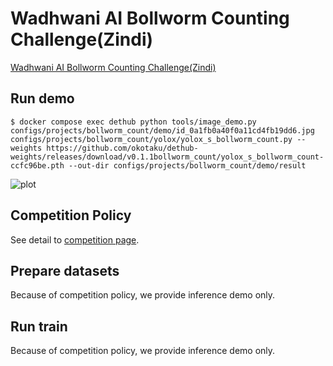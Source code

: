 # Wadhwani AI Bollworm Counting Challenge(Zindi)

[Wadhwani AI Bollworm Counting Challenge(Zindi)](https://zindi.africa/competitions/wadhwani-ai-bollworm-counting-challenge)

## Run demo

```
$ docker compose exec dethub python tools/image_demo.py configs/projects/bollworm_count/demo/id_0a1fb0a40f0a11cd4fb19dd6.jpg configs/projects/bollworm_count/yolox/yolox_s_bollworm_count.py --weights https://github.com/okotaku/dethub-weights/releases/download/v0.1.1bollworm_count/yolox_s_bollworm_count-ccfc96be.pth --out-dir configs/projects/bollworm_count/demo/result
```

![plot](demo/id_0a1fb0a40f0a11cd4fb19dd6_demo.jpg)

## Competition Policy

See detail to [competition page](https://zindi.africa/competitions/wadhwani-ai-bollworm-counting-challenge).

## Prepare datasets

Because of competition policy, we provide inference demo only.

## Run train

Because of competition policy, we provide inference demo only.
